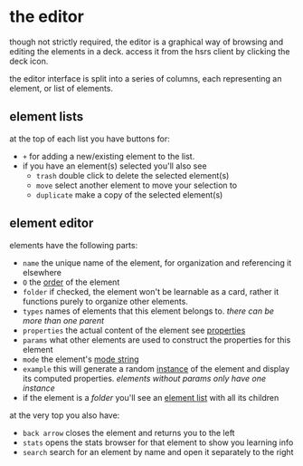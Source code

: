 # the editor

though not strictly required, the editor is a graphical way of browsing and editing the elements in a deck. access it from the hsrs client by clicking the deck icon.

the editor interface is split into a series of columns, each representing an element, or list of elements.

## element lists

at the top of each list you have buttons for:

- `+` for adding a new/existing element to the list.
- if you have an element(s) selected you'll also see
  - `trash` double click to delete the selected element(s)
  - `move` select another element to move your selection to
  - `duplicate` make a copy of the selected element(s)

## element editor

elements have the following parts:

- `name` the unique name of the element, for organization and referencing it elsewhere
- `O` the [order](./overview.md/#ordering) of the element
- `folder` if checked, the element won't be learnable as a card, rather it functions purely to organize other elements.
- `types` names of elements that this element belongs to. _there can be more than one parent_
- `properties` the actual content of the element see [properties](./overview.md#data)
- `params` what other elements are used to construct the properties for this element
- `mode` the element's [mode string](./overview.md#modes)
- `example` this will generate a random [instance](./overview.md#sampling) of the element and display its computed properties. _elements without params only have one instance_
- if the element is a _folder_ you'll see an [element list](#element-lists) with all its children

at the very top you also have:

- `back arrow` closes the element and returns you to the left
- `stats` opens the stats browser for that element to show you learning info
- `search` search for an element by name and open it separately to the right
